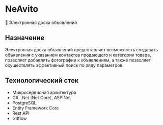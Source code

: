 # NeAvito
📰 Электронная доска объявлений

## Назначение
Электронная доска объявлений предоставляет возможность создавать объявления
с указанием контактов продающего и категории товара, позволяет
добавлять фотографии к объявлениям, а также позволяет осуществлять
эффективный поиск по ряду параметров.

## Технологический стек
- Микросервисная архитектура
- С#, .Net (Net Core), ASP.Net
- PostgreSQL 
- Entity Framework Core
- Rest API
- Gitflow

<!--## Системные требования 
(версия языка, требования к ресурсам, системные зависимости, нужные расширения)-->

<!--## Запуск 
Шаги по установке, сборке, запуску-->

<!--## Примеры использования или ссылки на документацию-->

